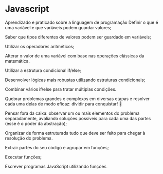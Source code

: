 # Javascript
 Aprendizado e praticado sobre a linguagem de programação 
Definir o que é uma variável e que variáveis podem guardar valores;

Saber que tipos diferentes de valores podem ser guardado em variáveis;

Utilizar os operadores aritméticos;

Alterar o valor de uma variável com base nas operações clássicas da matemática.

Utilizar a estrutura condicional if/else;

Desenvolver lógicas mais robustas utilizando estruturas condicionais;

Combinar vários if/else para tratar múltiplas condições.

Quebrar problemas grandes e complexos em diversas etapas e resolver cada uma delas de modo eficaz: dividir para conquistar! 🧩

Pensar fora da caixa: observar um ou mais elementos do problema separadamente, avaliando soluções possíveis para cada uma das partes (esse é o poder da abstração);

Organizar de forma estruturada tudo que deve ser feito para chegar à resolução do problema.

Extrair partes do seu código e agrupar em funções;

Executar funções;

Escrever programas JavaScript utilizando funções.
